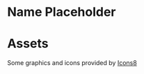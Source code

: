 # Name Placeholder



# Assets

Some graphics and icons provided by [Icons8](https://icons8.com/icons)
